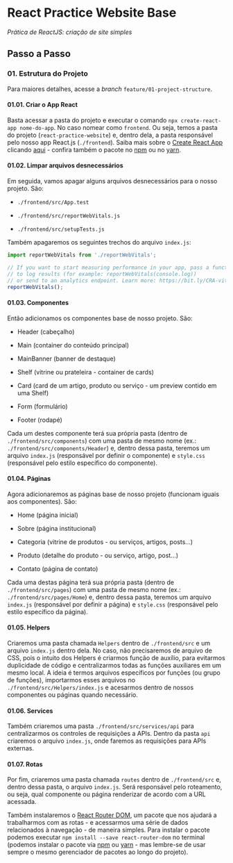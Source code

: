 # React Practice Website Base

_Prática de ReactJS: criação de site simples_

## Passo a Passo

### 01. Estrutura do Projeto

Para maiores detalhes, acesse a _branch_ `feature/01-project-structure`.
#### 01.01. Criar o App React

Basta acessar a pasta do projeto e executar o comando `npx create-react-app nome-do-app`. No caso nomear como `frontend`. Ou seja, temos a pasta do projeto (`react-practice-website`) e, dentro dela, a pasta responsável pelo nosso app React.js (`./frontend`). Saiba mais sobre o [Create React App](https://github.com/facebook/create-react-app) clicando [aqui](https://pt-br.reactjs.org/docs/create-a-new-react-app.html) - confira também o pacote no [npm](https://www.npmjs.com/package/create-react-app) ou no [yarn](https://yarnpkg.com/package/create-react-app).

#### 01.02. Limpar arquivos desnecessários

Em seguida, vamos apagar alguns arquivos desnecessários para o nosso projeto. São:

- `./frontend/src/App.test`

- `./frontend/src/reportWebVitals.js`

- `./frontend/src/setupTests.js`

Também apagaremos os seguintes trechos do arquivo `index.js`:

```js
import reportWebVitals from './reportWebVitals';

// If you want to start measuring performance in your app, pass a function
// to log results (for example: reportWebVitals(console.log))
// or send to an analytics endpoint. Learn more: https://bit.ly/CRA-vitals
reportWebVitals();
```

#### 01.03. Componentes

Então adicionamos os componentes base de nosso projeto. São:

- Header (cabeçalho)

- Main (container do conteúdo principal)

- MainBanner (banner de destaque)

- Shelf (vitrine ou prateleira - container de cards)

- Card (card de um artigo, produto ou serviço - um preview contido em uma Shelf)

- Form (formulário)

- Footer (rodapé)

Cada um destes componente terá sua própria pasta (dentro de `./frontend/src/components`) com uma pasta de mesmo nome (ex.: `./frontend/src/components/Header`) e, dentro dessa pasta, teremos um arquivo `index.js` (responsável por definir o componente) e `style.css` (responsável pelo estilo específico do componente).

#### 01.04. Páginas

Agora adicionaremos as páginas base de nosso projeto (funcionam iguais aos componentes). São:

- Home (página inicial)

- Sobre (página institucional)

- Categoria (vitrine de produtos - ou serviços, artigos, posts...)

- Produto (detalhe do produto - ou serviço, artigo, post...)

- Contato (página de contato)

Cada uma destas página terá sua própria pasta (dentro de `./frontend/src/pages`) com uma pasta de mesmo nome (ex.: `./frontend/src/pages/Home`) e, dentro dessa pasta, teremos um arquivo `index.js` (responsável por definir a página) e `style.css` (responsável pelo estilo específico da página).

#### 01.05. Helpers

Criaremos uma pasta chamada `Helpers` dentro de `./frontend/src` e um arquivo `index.js` dentro dela. No caso, não precisaremos de arquivo de CSS, pois o intuito dos Helpers é criarmos função de auxílio, para evitarmos duplicidade de código e centralizarmos todas as funções auxiliares em um mesmo local. A ideia é termos arquivos específicos por funções (ou grupo de funções), importarmos esses arquivos no `./frontend/src/Helpers/index.js` e acesarmos dentro de nossos componentes ou páginas quando necessário.

#### 01.06. Services

Também criaremos uma pasta `./frontend/src/services/api` para centralizarmos os controles de requisições a APIs. Dentro da pasta `api` criaremos o arquivo `index.js`, onde faremos as requisições para APIs externas.

#### 01.07. Rotas

Por fim, criaremos uma pasta chamada `routes` dentro de `./frontend/src` e, dentro dessa pasta, o arquivo `index.js`. Será responsável pelo roteamento, ou seja, qual componente ou página renderizar de acordo com a URL acessada.

Também instalaremos o [React Router DOM](https://reactrouter.com/web/guides/quick-start), um pacote que nos ajudará a trabalharmos com as rotas - e acessarmos uma série de dados relacionados à navegação - de maneira simples. Para instalar o pacote podemos executar `npm install --save react-router-dom` no terminal (podemos instalar o pacote via [npm](https://www.npmjs.com/package/react-router-dom) ou [yarn](https://yarnpkg.com/package/react-router-dom) - mas lembre-se de usar sempre o mesmo gerenciador de pacotes ao longo do projeto).
